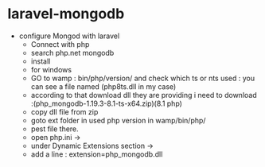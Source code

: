 # laravel-mongodb

- configure Mongod with laravel
	- Connect with php
	- search php.net mongodb
	- install
	- for windows
	- GO to wamp : bin/php/version/ and check which ts or nts used : you can see a file named (php8ts.dll in my case)
	- according to that download dll they are providing i need to download :(php_mongodb-1.19.3-8.1-ts-x64.zip)(8.1 php)
	- copy dll file from zip 
	- goto ext folder in used php version in wamp/bin/php/ 
	- pest file there.
	- open php.ini ->
	- under Dynamic Extensions section ->
	- add a line : extension=php_mongodb.dll
